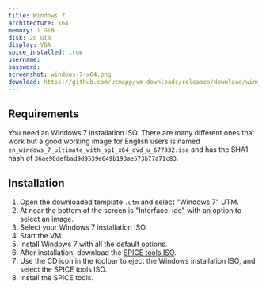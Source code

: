 ```yaml
---
title: Windows 7
architecture: x64
memory: 1 GiB
disk: 20 GiB
display: VGA
spice_installed: true
username:
password:
screenshot: windows-7-x64.png
download: https://github.com/utmapp/vm-downloads/releases/download/windows-template/windows-7-x64-utm.zip
---
```


## Requirements
You need an Windows 7 installation ISO. There are many different ones that work but a good working image for English users is named `en_windows_7_ultimate_with_sp1_x64_dvd_u_677332.iso` and has the SHA1 hash of `36ae90defbad9d9539e649b193ae573b77a71c83`.

## Installation
1. Open the downloaded template `.utm` and select "Windows 7" UTM.
2. At near the bottom of the screen is "Interface: ide" with an option to select an image.
3. Select your Windows 7 installation ISO.
4. Start the VM.
5. Install Windows 7 with all the default options.
6. After installation, download the [SPICE tools ISO][1].
7. Use the CD icon in the toolbar to eject the Windows installation ISO, and select the SPICE tools ISO.
8. Install the SPICE tools.


[1]: https://docs.getutm.app/guest-support/windows/#download